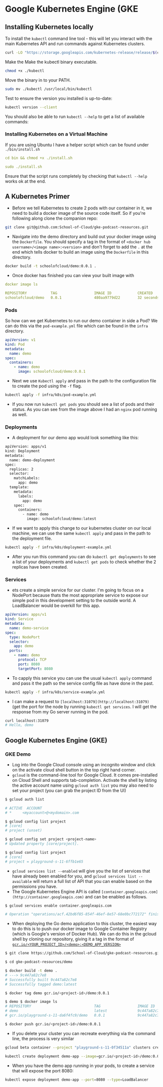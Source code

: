 # Google Kubernetes Engine (GKE

## Installing Kubernetes locally

To install the `kubectl` command line tool - this will let you interact with the main Kubernetes API and run commands against Kubernetes clusters. 

```bash
curl -LO "https://storage.googleapis.com/kubernetes-release/release/$(curl -s https://storage.googleapis.com/kubernetes-release/release/stable.txt)/bin/linux/amd64/kubectl"
```

Make the Make the kubectl binary executable.

```bash
chmod +x ./kubectl
```

Move the binary in to your PATH.

```bash
sudo mv ./kubectl /usr/local/bin/kubectl
```

Test to ensure the version you installed is up-to-date:

```bash
kubectl version --client
```

You should also be able to run `kubectl --help` to get a list of available commands:

### Installing Kubernetes on a Virtual Machine

If you are using Ubuntu I have a helper script which can be found under `./bin/install.sh` 

```yaml
cd bin && chmod +x ./install.sh

sudo ./install.sh
```

Ensure that the script runs completely by checking that `kubectl --help` works ok at the end.

## A Kubernetes Primer

- Before we tell Kubernetes to create 2 pods with our container in it, we need to build a docker image of the source code itself. So if you're following along clone the companion repo:

```bash
git clone git@github.com:School-of-Cloud/gke-podcast-resources.git
```

- Navigate into the demo directory and build out your docker image using the `Dockerfile`. You should specify a tag in the format of `<docker hub username>/<image name>:<version>` and don't forget to add the `.` at the end which tells docker to build an image using the `Dockerfile` in this directory.

```bash
docker build -t schoolofcloud/demo:0.0.1 .
```

- Once docker has finished you can view your built image with

```yaml
docker image ls

REPOSITORY           TAG                 IMAGE ID            CREATED             SIZE
schoolofcloud/demo   0.0.1               480aa9779d22        32 seconds ago      12.8MB
```

### Pods

So how can we get Kubernetes to run our demo container in side a Pod? We can do this via the `pod-example.yml` file which can be found in the `infra` directory.

```yaml
apiVersion: v1
kind: Pod
metadata:
  name: demo
spec:
  containers:
    - name: demo
      image: schoolofcloud/demo:0.0.1
```

- Next we use `Kubectl apply` and pass in the path to the configuration file to create the pod using the `-f` flag.

```bash
kubectl apply -f infra/k8s/pod-example.yml
```

- If you now run `kubectl get pods` you should see a list of pods and their status. As you can see from the image above I had an `nginx` pod running as well.

### Deployments

- A deployment for our demo app would look something like this:

```bash
apiVersion: apps/v1
kind: Deployment
metadata:
  name: demo-deployment
spec:
  replicas: 2
  selector:
    matchLabels:
      app: demo
  template:
    metadata:
      labels:
        app: demo
    spec:
      containers:
        - name: demo
          image: schoolofcloud/demo:latest
```

- If we want to apply this change to our kubernetes cluster on our local machine, we can use the same `kubectl apply` and pass in the path to the deployment file.

```bash
kubectl apply -f infra/k8s/deployment-example.yml
```

- After you run this command you can do `kubectl get deployments` to see a list of your deployments and `kubectl get pods` to check whether the 2 replicas have been created.

### Services

- ets create a simple service for our cluster. I'm going to focus on a NodePort because thats the most appropriate service to expose our simple pod in this development setting to the outside world. A LoadBalancer would be overkill for this app.

```yaml
apiVersion: apps/v1
kind: Service
metadata:
  name: demo-service
spec:
  type: NodePort
  selector:
    app: demo
  ports:
    - name: demo
      protocol: TCP
      port: 8080
      targetPort: 8080
```

- To capply this service you can use the usual `kubectl apply` command and pass it the path so the service config file as have done in the past.

```bash
kubectl apply -f infra/k8s/service-example.yml
```

- I can make a request to `[localhost:31079](http://localhost:31079)` (get the port for the node by running `kubectl get services`. I will get the response from my Go server running in the pod.

```bash
curl localhost:31079
# Hello, demo
```

## Google Kubernetes Engine (GKE)

### GKE Demo

- Log into the Google Cloud console using an incognito window and click on the activate cloud shell button in the top right hand corner.
- `gcloud` is the command-line tool for Google Cloud. It comes pre-installed on Cloud Shell and supports tab-completion. Activate the shell by listing the active account name using `gcloud auth list` you may also need to set your project (you can grab the project ID from the UI)

```bash
$ gcloud auth list

# ACTIVE  ACCOUNT
# *     <myaccount>@<mydomain>.com

$ gcloud config list project
# [core]
# project (unset)

$ gcloud config set project <project-name>
# Updated property [core/project].

$ gcloud config list project
# [core]
# project = playground-s-11-6ffb1e65
```

- `gcloud services list --enabled` will give you the list of services that have already been enabled for you, and `gcloud services list --available` will return a full list of API that you can enable based on the permissions you have.
- The Google Kubernetes Engine API is called `[container.googleapis.com](http://container.googleapis.com)` and can be enabled as follows.

```bash
$ gcloud services enable container.googleapis.com

# Operation "operations/acf.42bd6f85-854f-46ef-8e57-68e0bc772172" finished successfully.
```

- When deploying the Go demo application to this cluster, the easiest way to do this is to push our docker image to Google Container Registry (which is Google's version of Docker Hub). We can do this in the gcloud shell by cloning our repository, giving it a tag in the format of [`gcr.io/<YOUR_PROJECT_ID>/<demo>:<DEMO_APP_VERSION>`](http://gcr.io/$(PROJECT_ID)/courses:$(USERS_APP_VERSION))

```bash
$ git clone https://github.com/School-of-Cloud/gke-podcast-resources.git

$ cd gke-podcast-resources/demo

$ docker build -t demo .
# ---> 9c447a82c7e8
# Successfully built 9c447a82c7e8
# Successfully tagged demo:latest

$ docker tag demo gcr.io/<project-id>/demo:0.0.1

$ demo $ docker image ls
# REPOSITORY                             TAG                 IMAGE ID            CREATED             SIZE
# demo                                   latest              9c447a82c7e8        2 minutes ago       12.8MB
# gcr.io/playground-s-11-da6f4fc9/demo   0.0.1               9c447a82c7e8        2 minutes ago       12.8MB

$ docker push gcr.io/<project-id>/demo:0.0.1
```

- If you delete your cluster you can recreate everything via the command line, the process is very similar

```bash
gcloud beta container --project "playground-s-11-0f34511a" clusters create "demo-cluster" --zone "us-central1-c" --no-enable-basic-auth --cluster-version "1.16.13-gke.401" --machine-type "g1-small" --image-type "COS" --disk-type "pd-standard" --disk-size "100" --metadata disable-legacy-endpoints=true --scopes "https://www.googleapis.com/auth/devstorage.read_only","https://www.googleapis.com/auth/logging.write","https://www.googleapis.com/auth/monitoring","https://www.googleapis.com/auth/servicecontrol","https://www.googleapis.com/auth/service.management.readonly","https://www.googleapis.com/auth/trace.append" --num-nodes "1" --enable-stackdriver-kubernetes --enable-ip-alias --network "projects/playground-s-11-0f34511a/global/networks/default" --subnetwork "projects/playground-s-11-0f34511a/regions/us-central1/subnetworks/default" --default-max-pods-per-node "110" --no-enable-master-authorized-networks --addons HorizontalPodAutoscaling,HttpLoadBalancing --enable-autoupgrade --enable-autorepair --max-surge-upgrade 1 --max-unavailable-upgrade 0
```

```bash
kubectl create deployment demo-app --image=gcr.io/<project-id>/demo:0.0.1
```

- When you have the demo app running in your pods, to create a service that will expose the port 8080:

```bash
kubectl expose deployment demo-app --port=8080 --type=LoadBalancer
```